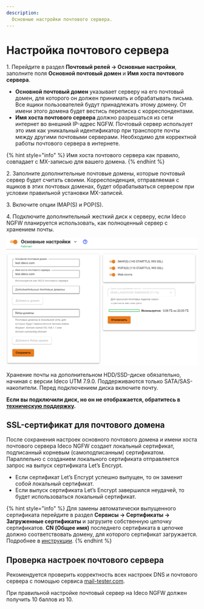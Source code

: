 ```yaml
---
description: 
  Основные настройки почтового сервера.
---
```


# Настройка почтового сервера

1\. Перейдите в раздел **Почтовый релей -> Основные настройки**, заполните поля **Основной почтовый домен** и **Имя хоста почтового сервера**.

* **Основной почтовый домен** указывает серверу на его почтовый домен, для которого он должен принимать и обрабатывать письма. Все ящики пользователей будут принадлежать этому домену. От имени этого домена будет вестись переписка с корреспондентами.
* **Имя хоста почтового сервера** должно разрешаться из сети интернет во внешний IP-адрес NGFW. Почтовый сервер использует это имя как уникальный идентификатор при транспорте почты между другими почтовыми серверами. Необходимо для корректной работы почтового сервера в интернете.

{% hint style="info" %}
Имя хоста почтового сервера как правило, совпадает с MX-записью для вашего домена.
{% endhint %}

2\. Заполните дополнительные почтовые домены, которые почтовый сервер будет считать своими. Корреспонденция, отправляемая с ящиков в этих почтовых доменах, будет обрабатываться сервером при условии правильной установки MX-записей.

3\. Включите опции IMAP(S) и POP(S).

4\. Подключите дополнительный жесткий диск к серверу, если Ideco NGFW планируется использовать, как полноценный сервер с хранением почты.

![](/.gitbook/assets/mail-server-settings.png)

Хранение почты на дополнительном HDD/SSD-диске обязательно, начиная с версии Ideco UTM 7.9.0. Поддерживаются только SATA/SAS-накопители. Перед подключением диска включите почту.

**Если вы подключили диск, но он не отображается, обратитесь в [техническую поддержку](/general/technical-support.md).**

## SSL-сертификат для почтового домена

После сохранения настроек основного почтового домена и имени хоста почтового сервера Ideco NGFW создает локальный сертификат, подписанный корневым (самоподписанным) сертификатом. Параллельно с созданием локального сертификата отправляется запрос на выпуск сертификата Let’s Encrypt.

* Если сертификат Let’s Encrypt успешно выпущен, то он заменит собой локальный сертификат.
* Если выпуск сертификата Let’s Encrypt завершился неудачей, то будет использоваться локальный сертификат.

{% hint style="info" %}
Для замены автоматически выпущенного сертификата перейдите в раздел **Сервисы -> Сертификаты -> Загруженные сертификаты** и загрузите собственную цепочку сертификатов. **CN (Общее имя)** последнего сертификата в цепочке должно соответствовать домену, для которого сертификат загружается. Подробнее в [инструкции](/settings/services/certificates/upload-ssl-certificate-to-server.md).
{% endhint %}

## Проверка настроек почтового сервера

Рекомендуется проверить корректность всех настроек DNS и почтового сервера с помощью сервиса [mail-tester.com](https://www.mail-tester.com/).

При правильной настройке почтовый сервер на Ideco NGFW должен получить 10 баллов из 10.
